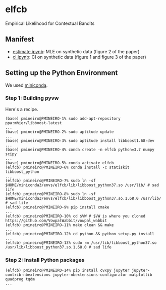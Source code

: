 # elfcb
Empirical Likelihood for Contextual Bandits

## Manifest

* [estimate.ipynb](estimate.ipynb): MLE on synthetic data (figure 2 of the paper)
* [ci.ipynb](ci.ipynb): CI on synthetic data (figure 1 and figure 3 of the paper)

## Setting up the Python Environment

We used [miniconda](https://docs.conda.io/en/latest/miniconda.html).  

### Step 1: Building pyvw

Here's a recipe.
```console
(base) pmineiro@PMINEIRO-1% sudo add-apt-repository ppa:mhier/libboost-latest
...
(base) pmineiro@PMINEIRO-2% sudo aptitude update
...
(base) pmineiro@PMINEIRO-3% sudo aptitude install libboost1.68-dev
...
(base) pmineiro@PMINEIRO-4% conda create -n elfcb python=3.7 numpy scipy
...
(base) pmineiro@PMINEIRO-5% conda activate elfcb
(elfcb) pmineiro@PMINEIRO-6% conda install -c statiskit libboost_python
...
(elfcb) pmineiro@PMINEIRO-7% sudo ln -sf $HOME/miniconda3/envs/elfcb/lib/libboost_python37.so /usr/lib/ # sad life
(elfcb) pmineiro@PMINEIRO-8% sudo ln -sf $HOME/miniconda3/envs/elfcb/lib/libboost_python37.so.1.68.0 /usr/lib/ # sad life
(elfcb) pmineiro@PMINEIRO-9% pip install cmake
...
(elfcb) pmineiro@PMINEIRO-10% cd $VW # $VW is where you cloned https://github.com/VowpalWabbit/vowpal_wabbit
(elfcb) pmineiro@PMINEIRO-11% make clean && make
...
(elfcb) pmineiro@PMINEIRO-12% cd python && python setup.py install
...
(elfcb) pmineiro@PMINEIRO-13% sudo rm /usr/lib/libboost_python37.so /usr/lib/libboost_python37.so.1.68.0 # sad life
```

### Step 2: Install Python packages

```console
(elfcb) pmineiro@PMINEIRO-14% pip install cvxpy jupyter jupyter-contrib-nbextensions jupyter-nbextensions-configurator matplotlib quadprog tqdm
...
